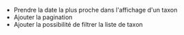 - Prendre la date la plus proche dans l'affichage d'un taxon
- Ajouter la pagination
- Ajouter la possibilité de filtrer la liste de taxon
